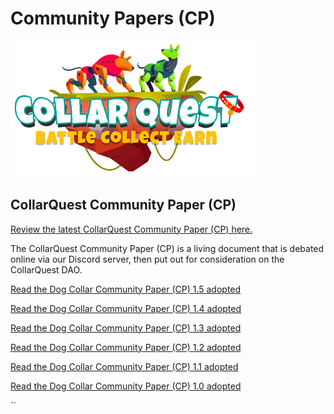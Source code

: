 # Community Papers (CP)

![CollarQuest a Metaverse Play2Earn Ecosystem](../../.gitbook/assets/CollarQuest-SM.png)

## CollarQuest Community Paper (CP)

[Review the latest CollarQuest Community Paper (CP) here.](community-paper-cp-1.5/)



The CollarQuest Community Paper (CP) is a living document that is debated online via our Discord server, then put out for consideration on the CollarQuest DAO.

[Read the Dog Collar Community Paper (CP) 1.5 adopted](community-paper-cp-1.5/)

[Read the Dog Collar Community Paper (CP) 1.4 adopted ](community-paper-cp-1.4.md)

[Read the Dog Collar Community Paper (CP) 1.3 adopted ](community-paper-cp-1.3.md)

[Read the Dog Collar Community Paper (CP) 1.2 adopted](community-paper-cp-1.2/)

[Read the Dog Collar Community Paper (CP) 1.1 adopted](community-paper-cp-1.1/)

[Read the Dog Collar Community Paper (CP) 1.0 adopted](community-paper-cp-1.0/)











``
